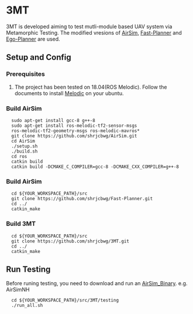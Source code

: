 # 3MT

3MT is developed aiming to test mutli-module based UAV system via Metamorphic Testing. 
The modified vresions of [AirSim](https://github.com/microsoft/AirSim), [Fast-Planner](https://github.com/HKUST-Aerial-Robotics/Fast-Planner) and [Ego-Planner](https://github.com/ZJU-FAST-Lab/ego-planner) are used.

## Setup and Config

### Prerequisites
1. The project has been tested on 18.04(ROS Melodic). Follow the documents to install [Melodic](http://wiki.ros.org/melodic/Installation/Ubuntu) on your ubuntu.

<!-- 2. -->

### Build AirSim


```
  sudo apt-get install gcc-8 g++-8
  sudo apt-get install ros-melodic-tf2-sensor-msgs
  ros-melodic-tf2-geometry-msgs ros-melodic-mavros*
  git clone https://github.com/shrjcbwg/AirSim.git
  cd AirSim
  ./setup.sh
  ./build.sh
  cd ros
  catkin build
  catkin build -DCMAKE_C_COMPILER=gcc-8 -DCMAKE_CXX_COMPILER=g++-8
```

### Build AirSim

```
  cd ${YOUR_WORKSPACE_PATH}/src
  git clone https://github.com/shrjcbwg/Fast-Planner.git
  cd ../ 
  catkin_make
```

### Build 3MT
```
  cd ${YOUR_WORKSPACE_PATH}/src
  git clone https://github.com/shrjcbwg/3MT.git
  cd ../
  catkin_make
```

## Run Testing
Before runing testing, you need to download and run an [AirSim_Binary](https://github.com/microsoft/AirSim/releases/tag/v1.5.0-linux). e.g. AirSimNH
```
  cd ${YOUR_WORKSPACE_PATH}/src/3MT/testing
  ./run_all.sh
```  
